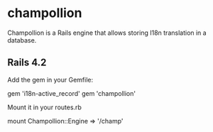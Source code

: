 # champollion
Champollion is a Rails engine that allows storing I18n translation in a database.

## Rails 4.2

Add the gem in your Gemfile:

gem 'i18n-active_record'
gem 'champollion'

Mount it in your routes.rb

mount Champollion::Engine => '/champ'
